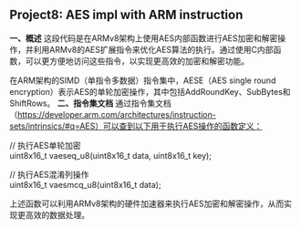 ## **Project8**: **AES** impl with **ARM** instruction
**一、概述**
这段代码是在ARMv8架构上使用AES内部函数进行AES加密和解密操作，并利用ARMv8的AES扩展指令来优化AES算法的执行。通过使用C内部函数，可以更方便地访问这些指令，以实现更高效的加密和解密功能。

在ARM架构的SIMD（单指令多数据）指令集中，AESE（AES single round encryption）表示AES的单轮加密操作，其中包括AddRoundKey、SubBytes和ShiftRows。
**二、指令集文档**
通过指令集文档（https://developer.arm.com/architectures/instruction-sets/intrinsics/#q=AES）可以查到以下用于执行AES操作的函数定义：

// 执行AES单轮加密  
uint8x16_t vaeseq_u8(uint8x16_t data, uint8x16_t key);

// 执行AES混淆列操作  
uint8x16_t vaesmcq_u8(uint8x16_t data);

上述函数可以利用ARMv8架构的硬件加速器来执行AES加密和解密操作，从而实现更高效的数据处理。
